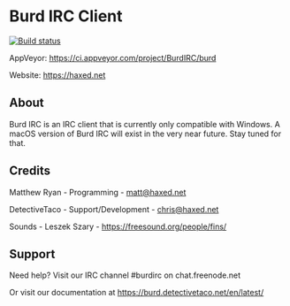 # Burd IRC Client

[![Build status](https://ci.appveyor.com/api/projects/status/q0h13y72oanfkbjj/branch/master?svg=true)](https://ci.appveyor.com/project/BurdIRC/burd/branch/master)

AppVeyor: https://ci.appveyor.com/project/BurdIRC/burd

Website: https://haxed.net

## About

Burd IRC is an IRC client that is currently only compatible with Windows. A macOS version of Burd IRC will exist in the very near future. Stay tuned for that.

## Credits

Matthew Ryan - Programming - matt@haxed.net

DetectiveTaco - Support/Development - chris@haxed.net

Sounds - Leszek Szary - https://freesound.org/people/fins/

## Support
Need help? Visit our IRC channel #burdirc on chat.freenode.net 

Or visit our documentation at https://burd.detectivetaco.net/en/latest/
